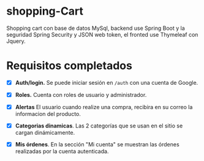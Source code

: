 # shopping-Cart
Shopping cart con base de datos MySql, backend use Spring Boot y la seguridad Spring Security y JSON web token, el fronted use Thymeleaf con Jquery.

# Requisitos completados
* [x] **Auth/login.** Se puede iniciar sesión en `/auth` con una cuenta de Google.
* [x] **Roles.** Cuenta con roles de usuario y administrador.
* [x] **Alertas** El usuario cuando realize una compra, recibira en su correo la informacion del producto.
* [x] **Categorias dinamicas**. Las 2 categorías que se usan en el sitio se cargan dinámicamente.
* [x] **Mis órdenes**. En la sección "Mi cuenta" se muestran las órdenes realizadas por la cuenta autenticada.

